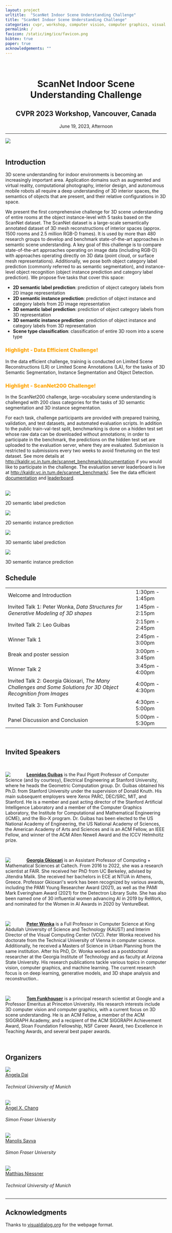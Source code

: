 ```yaml
---
layout: project
urltitle:  "ScanNet Indoor Scene Understanding Challenge"
title: "ScanNet Indoor Scene Understanding Challenge"
categories: cvpr, workshop, computer vision, computer graphics, visual learning, simulation environments, robotics, machine learning, natural language processing, reinforcement learning
permalink: /
favicon: /static/img/ico/favicon.png
bibtex: true
paper: true
acknowledgements: ""
---
```


<br>
<div class="row">
  <div class="col-xs-12">
    <center><h1>ScanNet Indoor Scene Understanding Challenge</h1></center>
    <center><h2>CVPR 2023 Workshop, Vancouver, Canada</h2></center>
    <center>June 19, 2023, Afternoon</center> <!-- location-->
  </div>
</div>

<hr>

<div class="row" id="intro">
  <div class="col-md-12">
    <img src="{{ "/static/img/splash.jpg" | prepend:site.baseurl }}">
  </div>
</div>

<br>
<div class="row" id="cfp">
  <div class="col-xs-12">
    <h2>Introduction</h2>
  </div>
</div>
<div class="row">
  <div class="col-xs-12">
    <p>
      3D scene understanding for indoor environments is becoming an increasingly important area.
      Application domains such as augmented and virtual reality, computational photography, interior design, and autonomous mobile robots all require a deep understanding of 3D interior spaces, the semantics of objects that are present, and their relative configurations in 3D space.
    </p>
    <p>
      We present the first comprehensive challenge for 3D scene understanding of entire rooms at the object instance-level with 5 tasks based on the ScanNet dataset.
      The ScanNet dataset is a large-scale semantically annotated dataset of 3D mesh reconstructions of interior spaces (approx. 1500 rooms and 2.5 million RGB-D frames).
      It is used by more than 480 research groups to develop and benchmark state-of-the-art approaches in semantic scene understanding.
      A key goal of this challenge is to compare state-of-the-art approaches operating on image data (including RGB-D) with approaches operating directly on 3D data (point cloud, or surface mesh representations).
      Additionally, we pose both object category label prediction (commonly referred to as semantic segmentation), and instance-level object recognition (object instance prediction and category label prediction).
      We propose five tasks that cover this space:
    </p>
    <ul>
      <li>
        <strong>2D semantic label prediction</strong>: prediction of object category labels from 2D image representation
      </li>
      <li>
        <strong>2D semantic instance prediction</strong>: prediction of object instance and category labels from 2D image representation
      </li>
      <li>
        <strong>3D semantic label prediction</strong>: prediction of object category labels from 3D representation
      </li>
      <li>
        <strong>3D semantic instance prediction</strong>: prediction of object instance and category labels from 3D representation
      </li>
      <li>
        <strong>Scene type classification</strong>: classification of entire 3D room into a scene type
      </li>
    </ul>
    <h3 style="color:orange;font-weight:800">Highlight - Data Efficient Challenge!</h3>
    <p>In the data efficient challenge, training is conducted on  Limited Scene Reconstructions (LR) or Limited Scene Annotations (LA), for the tasks of 3D Semantic Segmentation, Instance Segmentation and Object Detection. 
    </p>
    <h3 style="color:orange;font-weight:800">Highlight - ScanNet200 Challenge!</h3>
    <p>In the ScanNet200 challenge, large-vocabulary scene understanding is challenged with 200 class categories for the tasks of 3D semantic segmentation and 3D instance segmentation. 
    </p>
    <p>
      For each task, challenge participants are provided with prepared training, validation, and test datasets, and automated evaluation scripts.
      In addition to the public train-val-test split, benchmarking is done on a hidden test set whose raw data can be downloaded without annotations; in order to participate in the benchmark, the predictions on the hidden test set are uploaded to the evaluation server, where they are evaluated.
      Submission is restricted to submissions every two weeks to avoid finetuning on the test dataset.
      See more details at <a href="http://kaldir.vc.in.tum.de/scannet_benchmark/documentation">http://kaldir.vc.in.tum.de/scannet_benchmark/documentation</a> if you would like to participate in the challenge.
      The evaluation server leaderboard is live at <a href="http://kaldir.vc.in.tum.de/scannet_benchmark/">http://kaldir.vc.in.tum.de/scannet_benchmark/</a>.
      See the data efficient <a href="http://kaldir.vc.in.tum.de/scannet_benchmark/data_efficient/documentation">documentation</a> and <a href="http://kaldir.vc.in.tum.de/scannet_benchmark/data_efficient">leaderboard</a>.
    </p>
  </div>
</div>
<br>

<div class="row" id="tasks">
  <div class="col-md-6 text-center">
    <img src="{{ "/static/img/semantic_label_2d.jpg" | prepend:site.baseurl }}">
    <p>2D semantic label prediction</p>
  </div>
  <div class="col-md-6 text-center">
    <img src="{{ "/static/img/semantic_instance_2d.jpg" | prepend:site.baseurl }}">
    <p>2D semantic instance prediction</p>
  </div>
  <div class="col-md-6 text-center">
    <img src="{{ "/static/img/semantic_label_3d.jpg" | prepend:site.baseurl }}">
    <p>3D semantic label prediction</p>
  </div>
  <div class="col-md-6 text-center">
    <img src="{{ "/static/img/semantic_instance_3d.jpg" | prepend:site.baseurl }}">
    <p>3D semantic instance prediction</p>
  </div>
  <!-- <div class="col-md-4">
    <p>&nbsp;</p>
  </div> -->
  <!-- <div class="col-md-4">
    <img src="{{ "/static/img/scene_type_classification.jpg" | prepend:site.baseurl }}">
    <p>Scene type classification</p>
  </div> -->
</div>

<div class="row" id="schedule">
  <div class="col-xs-12">
    <h2>Schedule</h2>
  </div>
</div>
<div class="row">
  <div class="col-xs-12">
     <table class="table table-striped">
      <tbody>
        <tr>
          <td>Welcome and Introduction</td>
          <td>1:30pm - 1:45pm</td>
        </tr>
        <tr>
          <td>Invited Talk 1: Peter Wonka, <i>Data Structures for Generative Modeling of 3D shapes</i></td>
          <td>1:45pm - 2:15pm</td>
        </tr>
        <tr>
          <td>Invited Talk 2: Leo Guibas</td>
          <td>2:15pm - 2:45pm</td>
        </tr>
        <tr>
          <td>Winner Talk 1 </td>
          <td>2:45pm - 3:00pm</td>
        </tr>
        <tr>
          <td>Break and poster session</td>
          <td>3:00pm - 3:45pm</td>
        </tr>
        <tr>
          <td>Winner Talk 2 </td>
          <td>3:45pm - 4:00pm</td>
        </tr>
        <tr>
          <td>Invited Talk 2: Georgia Gkioxari, <i>The Many Challenges and Some Solutions for 3D Object Recognition from Images</i></td>
          <td>4:00pm - 4:30pm</td>
        </tr>
        <tr>
          <td>Invited Talk 3: Tom Funkhouser</td>
          <td>4:30pm - 5:00pm</td>
        </tr>
        <tr>
          <td>Panel Discussion and Conclusion</td>
          <td>5:00pm - 5:30pm</td>
        </tr>
      </tbody>
    </table>
  </div>
</div>
 
<br>
<div class="row" id="speakers">
  <div class="col-xs-12">
    <h2>Invited Speakers</h2>
  </div>
</div><br>

<div class="row">
  <div class="col-md-12">
    <a href="https://geometry.stanford.edu/member/guibas/"><img class="people-pic" style="float:left;margin-right:50px;" src="{{ "/static/img/people/leo.png" | prepend:site.baseurl }}"></a>
    <p>
      <b><a href="https://geometry.stanford.edu/member/guibas/">Leonidas Guibas</a></b> is the Paul Pigott Professor of Computer Science (and by courtesy), Electrical Engineering at Stanford University, where he heads the Geometric Computation group.  Dr. Guibas obtained his Ph.D. from Stanford University under the supervision of Donald Knuth. His main subsequent employers were Xerox PARC, DEC/SRC, MIT, and Stanford. He is a member and past acting director of the Stanford Artificial Intelligence Laboratory and a member of the Computer Graphics Laboratory, the Institute for Computational and Mathematical Engineering (iCME), and the Bio-X program. Dr. Guibas has been elected to the US National Academy of Engineering, the US National Academy of Sciences, the American Academy of Arts and Sciences and is an ACM Fellow, an IEEE Fellow, and winner of the ACM Allen Newell Award and the ICCV Helmholtz prize.
    </p>
  </div>
</div><br>

<div class="row">
  <div class="col-md-12">
    <a href="https://gkioxari.github.io/"><img class="people-pic" style="float:left;margin-right:50px;" src="{{ "/static/img/people/georgia_gkioxari.png" | prepend:site.baseurl }}"></a>
    <p>
      <b><a href="https://gkioxari.github.io/">Georgia Gkioxari</a></b> is an Assistant Professor of Computing + Mathematical Sciences at Caltech. From 2016 to 2022, she was a research scientist at FAIR. She received her PhD from UC Berkeley, advised by Jitendra Malik. She received her bachelors in ECE at NTUA in Athens, Greece. Professor Gkioxari's work has been recognized by various awards, including the PAMI Young Researcher Award (2021), as well as the PAMI Mark Everingham Award (2021) for the Detectron Library Suite. She has also been named one of 30 influential women advancing AI in 2019 by ReWork, and nominated for the Women in AI Awards in 2020 by VentureBeat.
    </p>
  </div>
</div><br>

<div class="row">
  <div class="col-md-12">
    <a href="https://peterwonka.net/"><img class="people-pic" style="float:left;margin-right:50px;" src="{{ "/static/img/people/peter_wonka.png" | prepend:site.baseurl }}"></a>
    <p>
      <b><a href="https://peterwonka.net/">Peter Wonka</a></b> is a Full Professor in Computer Science at King Abdullah University of Science and Technology (KAUST) and Interim Director of the Visual Computing Center (VCC). Peter Wonka received his doctorate from the Technical University of Vienna in computer science. Additionally, he received a Masters of Science in Urban Planning from the same institution. After his PhD, Dr. Wonka worked as a postdoctoral researcher at the Georgia Institute of Technology and as faculty at Arizona State University. His research publications tackle various topics in computer vision, computer graphics, and machine learning. The current research focus is on deep learning, generative models, and 3D shape analysis and reconstruction..
    </p>
  </div>
</div><br>

<div class="row">
  <div class="col-md-12">
    <a href="https://www.cs.princeton.edu/~funk/"><img class="people-pic" style="float:left;margin-right:50px;" src="{{ "/static/img/people/tom_funkhouser.png" | prepend:site.baseurl }}"></a>
    <p>
      <b><a href="https://www.cs.princeton.edu/~funk/">Tom Funkhouser</a></b> is a principal research scientist at Google and a Professor Emeritus at Princeton University.   His research interests include 3D computer vision and computer graphics, with a current focus on 3D scene understanding.   He is an ACM Fellow, a member of the ACM SIGGRAPH Academy, and a recipient of the ACM SIGGRAPH Achievement Award, Sloan Foundation Fellowship, NSF Career Award, two Excellence in Teaching Awards, and several best paper awards.
    </p>
  </div>
</div><br>
  
<div class="row">
  <div class="col-xs-12">
    <h2>Organizers</h2>
  </div>
</div>

<div class="row">
  <div class="col-xs-2">
    <a href="https://angeladai.github.io/">
      <img class="people-pic" src="{{ "/static/img/people/angela.png" | prepend:site.baseurl }}">
    </a>
    <div class="people-name">
      <a href="https://angeladai.github.io/">Angela Dai</a>
      <h6>Technical University of Munich</h6>
    </div>
  </div>

  <div class="col-xs-2">
    <a href="https://angelxuanchang.github.io/">
      <img class="people-pic" src="{{ "/static/img/people/angel.png" | prepend:site.baseurl }}">
    </a>
    <div class="people-name">
      <a href="https://angelxuanchang.github.io/">Angel X. Chang</a>
      <h6>Simon Fraser University</h6>
    </div>
  </div>

  <div class="col-xs-2">
    <a href="https://msavva.github.io/">
      <img class="people-pic" src="{{ "/static/img/people/manolis.png" | prepend:site.baseurl }}">
    </a>
    <div class="people-name">
      <a href="https://msavva.github.io/">Manolis Savva</a>
      <h6>Simon Fraser University</h6>
    </div>
  </div>

  <div class="col-xs-2">
    <a href="https://niessnerlab.org/members/matthias_niessner/profile.html">
      <img class="people-pic" src="{{ "/static/img/people/matthias.png" | prepend:site.baseurl }}">
    </a>
    <div class="people-name">
      <a href="https://niessnerlab.org/members/matthias_niessner/profile.html">Matthias Niessner</a>
      <h6>Technical University of Munich</h6>
    </div>
  </div>
</div>

<hr>

<div class="row">
  <div class="col-xs-12">
    <h2>Acknowledgments</h2>
  </div>
</div>
<a name="/acknowledgements"></a>
<div class="row">
  <div class="col-xs-12">
    <p>
      Thanks to <span style="color:#1a1aff;font-weight:400;"> <a href="https://visualdialog.org/">visualdialog.org</a></span> for the webpage format.
    </p>
  </div>
</div>
